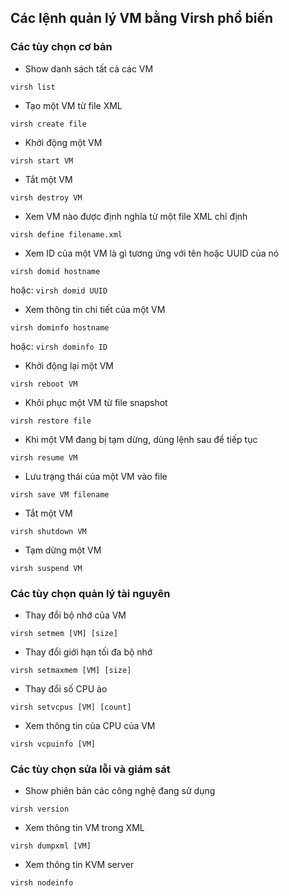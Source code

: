 ## Các lệnh quản lý VM bằng Virsh phổ biến

### Các tùy chọn cơ bản

- Show danh sách tất cả các VM

`virsh list`

- Tạo một VM từ file XML

`virsh create file`

- Khởi động một VM

`virsh start VM`

- Tắt một VM

`virsh destroy VM`

- Xem VM nào được định nghĩa từ một file XML chỉ định

`virsh define filename.xml`

- Xem ID của một VM là gì tương ứng với tên hoặc UUID của nó

`virsh domid hostname`

hoặc: `virsh domid UUID`

- Xem thông tin chi tiết của một VM

`virsh dominfo hostname`

hoặc: `virsh dominfo ID`

- Khởi động lại một VM

`virsh reboot VM`

- Khôi phục một VM từ file snapshot

`virsh restore file`

- Khi một VM đang bị tạm dừng, dùng lệnh sau để tiếp tục

`virsh resume VM`

- Lưu trạng thái của một VM vào file

`virsh save VM filename`

- Tắt một VM

`virsh shutdown VM`

- Tạm dừng một VM

`virsh suspend VM`

### Các tùy chọn quản lý tài nguyên

- Thay đổi bộ nhớ của VM

`virsh setmem [VM] [size]`

- Thay đổi giới hạn tối đa bộ nhớ

`virsh setmaxmem [VM] [size]`

- Thay đổi số CPU ảo

`virsh setvcpus [VM] [count]`

- Xem thông tin của CPU của VM

`virsh vcpuinfo [VM]`

### Các tùy chọn sửa lỗi và giám sát

- Show phiên bản các công nghệ đang sử dụng

`virsh version`

- Xem thông tin VM trong XML

`virsh dumpxml [VM]`

- Xem thông tin KVM server

`virsh nodeinfo`
